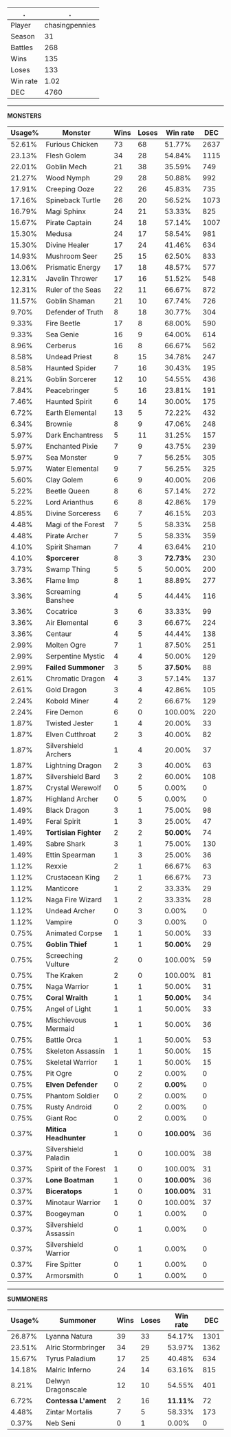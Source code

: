 .|.
|-|-
Player|chasingpennies
Season|31
Battles|268
Wins|135
Loses|133
Win rate|1.02
DEC|4760

---
**MONSTERS**

Usage%|Monster|Wins|Loses|Win rate|DEC|
-|-|-|-|-|-|
52.61%|Furious Chicken|73|68|51.77%|2637|
23.13%|Flesh Golem|34|28|54.84%|1115|
22.01%|Goblin Mech|21|38|35.59%|749|
21.27%|Wood Nymph|29|28|50.88%|992|
17.91%|Creeping Ooze|22|26|45.83%|735|
17.16%|Spineback Turtle|26|20|56.52%|1073|
16.79%|Magi Sphinx|24|21|53.33%|825|
15.67%|Pirate Captain|24|18|57.14%|1007|
15.30%|Medusa|24|17|58.54%|981|
15.30%|Divine Healer|17|24|41.46%|634|
14.93%|Mushroom Seer|25|15|62.50%|833|
13.06%|Prismatic Energy|17|18|48.57%|577|
12.31%|Javelin Thrower|17|16|51.52%|548|
12.31%|Ruler of the Seas|22|11|66.67%|872|
11.57%|Goblin Shaman|21|10|67.74%|726|
9.70%|Defender of Truth|8|18|30.77%|304|
9.33%|Fire Beetle|17|8|68.00%|590|
9.33%|Sea Genie|16|9|64.00%|614|
8.96%|Cerberus|16|8|66.67%|562|
8.58%|Undead Priest|8|15|34.78%|247|
8.58%|Haunted Spider|7|16|30.43%|195|
8.21%|Goblin Sorcerer|12|10|54.55%|436|
7.84%|Peacebringer|5|16|23.81%|191|
7.46%|Haunted Spirit|6|14|30.00%|175|
6.72%|Earth Elemental|13|5|72.22%|432|
6.34%|Brownie|8|9|47.06%|248|
5.97%|Dark Enchantress|5|11|31.25%|157|
5.97%|Enchanted Pixie|7|9|43.75%|239|
5.97%|Sea Monster|9|7|56.25%|305|
5.97%|Water Elemental|9|7|56.25%|325|
5.60%|Clay Golem|6|9|40.00%|206|
5.22%|Beetle Queen|8|6|57.14%|272|
5.22%|Lord Arianthus|6|8|42.86%|179|
4.85%|Divine Sorceress|6|7|46.15%|203|
4.48%|Magi of the Forest|7|5|58.33%|258|
4.48%|Pirate Archer|7|5|58.33%|359|
4.10%|Spirit Shaman|7|4|63.64%|210|
4.10%|**Sporcerer**|8|3|**72.73%**|230|
3.73%|Swamp Thing|5|5|50.00%|200|
3.36%|Flame Imp|8|1|88.89%|277|
3.36%|Screaming Banshee|4|5|44.44%|116|
3.36%|Cocatrice|3|6|33.33%|99|
3.36%|Air Elemental|6|3|66.67%|224|
3.36%|Centaur|4|5|44.44%|138|
2.99%|Molten Ogre|7|1|87.50%|251|
2.99%|Serpentine Mystic|4|4|50.00%|129|
2.99%|**Failed Summoner**|3|5|**37.50%**|88|
2.61%|Chromatic Dragon|4|3|57.14%|137|
2.61%|Gold Dragon|3|4|42.86%|105|
2.24%|Kobold Miner|4|2|66.67%|129|
2.24%|Fire Demon|6|0|100.00%|220|
1.87%|Twisted Jester|1|4|20.00%|33|
1.87%|Elven Cutthroat|2|3|40.00%|82|
1.87%|Silvershield Archers|1|4|20.00%|37|
1.87%|Lightning Dragon|2|3|40.00%|63|
1.87%|Silvershield Bard|3|2|60.00%|108|
1.87%|Crystal Werewolf|0|5|0.00%|0|
1.87%|Highland Archer|0|5|0.00%|0|
1.49%|Black Dragon|3|1|75.00%|98|
1.49%|Feral Spirit|1|3|25.00%|47|
1.49%|**Tortisian Fighter**|2|2|**50.00%**|74|
1.49%|Sabre Shark|3|1|75.00%|130|
1.49%|Ettin Spearman|1|3|25.00%|36|
1.12%|Rexxie|2|1|66.67%|63|
1.12%|Crustacean King|2|1|66.67%|73|
1.12%|Manticore|1|2|33.33%|29|
1.12%|Naga Fire Wizard|1|2|33.33%|28|
1.12%|Undead Archer|0|3|0.00%|0|
1.12%|Vampire|0|3|0.00%|0|
0.75%|Animated Corpse|1|1|50.00%|33|
0.75%|**Goblin Thief**|1|1|**50.00%**|29|
0.75%|Screeching Vulture|2|0|100.00%|59|
0.75%|The Kraken|2|0|100.00%|81|
0.75%|Naga Warrior|1|1|50.00%|31|
0.75%|**Coral Wraith**|1|1|**50.00%**|34|
0.75%|Angel of Light|1|1|50.00%|33|
0.75%|Mischievous Mermaid|1|1|50.00%|36|
0.75%|Battle Orca|1|1|50.00%|53|
0.75%|Skeleton Assassin|1|1|50.00%|15|
0.75%|Skeletal Warrior|1|1|50.00%|15|
0.75%|Pit Ogre|0|2|0.00%|0|
0.75%|**Elven Defender**|0|2|**0.00%**|0|
0.75%|Phantom Soldier|0|2|0.00%|0|
0.75%|Rusty Android|0|2|0.00%|0|
0.75%|Giant Roc|0|2|0.00%|0|
0.37%|**Mitica Headhunter**|1|0|**100.00%**|36|
0.37%|Silvershield Paladin|1|0|100.00%|38|
0.37%|Spirit of the Forest|1|0|100.00%|31|
0.37%|**Lone Boatman**|1|0|**100.00%**|36|
0.37%|**Biceratops**|1|0|**100.00%**|31|
0.37%|Minotaur Warrior|1|0|100.00%|37|
0.37%|Boogeyman|0|1|0.00%|0|
0.37%|Silvershield Assassin|0|1|0.00%|0|
0.37%|Silvershield Warrior|0|1|0.00%|0|
0.37%|Fire Spitter|0|1|0.00%|0|
0.37%|Armorsmith|0|1|0.00%|0|

---
**SUMMONERS**

Usage%|Summoner|Wins|Loses|Win rate|DEC|
-|-|-|-|-|-|
26.87%|Lyanna Natura|39|33|54.17%|1301|
23.51%|Alric Stormbringer|34|29|53.97%|1362|
15.67%|Tyrus Paladium|17|25|40.48%|634|
14.18%|Malric Inferno|24|14|63.16%|815|
8.21%|Delwyn Dragonscale|12|10|54.55%|401|
6.72%|**Contessa L'ament**|2|16|**11.11%**|72|
4.48%|Zintar Mortalis|7|5|58.33%|173|
0.37%|Neb Seni|0|1|0.00%|0|
